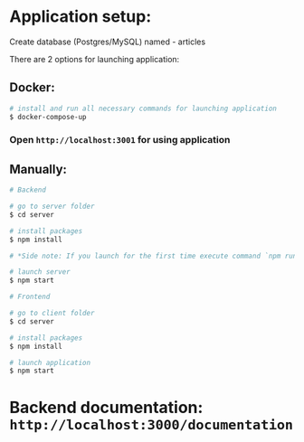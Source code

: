 # Application setup:
Create database (Postgres/MySQL) named - articles

There are 2 options for launching application:

## Docker:
 
```bash
# install and run all necessary commands for launching application
$ docker-compose-up
``` 
### Open `http://localhost:3001` for using application

## Manually:
```bash
# Backend

# go to server folder
$ cd server

# install packages
$ npm install

# *Side note: If you launch for the first time execute command `npm run migration:run`, this command will fill database with correct tables.*

# launch server
$ npm start

# Frontend

# go to client folder
$ cd server

# install packages
$ npm install

# launch application
$ npm start
``` 

# Backend documentation: `http://localhost:3000/documentation`
